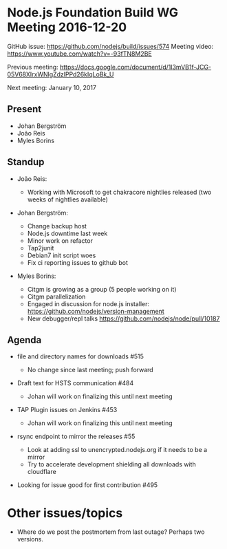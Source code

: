 # Node.js Foundation Build WG Meeting 2016-12-20

GitHub issue: https://github.com/nodejs/build/issues/574
Meeting video: https://www.youtube.com/watch?v=-93fTN8M2BE

Previous meeting: https://docs.google.com/document/d/1l3mVB1f-JCG-05V68XIrxWNlgZdzlPPd26kIqLoBk_U

Next meeting: January 10, 2017

## Present

- Johan Bergström
- João Reis
- Myles Borins

## Standup

  - João Reis:
    - Working with Microsoft to get chakracore nightlies released (two weeks of nightlies available)

  - Johan Bergström:
    - Change backup host
    - Node.js downtime last week
    - Minor work on refactor
    - Tap2junit
    - Debian7 init script woes
    - Fix ci reporting issues to github bot

  - Myles Borins:
    - Citgm is growing as a group (5 people working on it)
    - Citgm parallelization
    - Engaged in discussion for node.js installer: https://github.com/nodejs/version-management
    - New debugger/repl talks
	https://github.com/nodejs/node/pull/10187

## Agenda

  - file and directory names for downloads #515
    - No change since last meeting; push forward

  - Draft text for HSTS communication #484
    - Johan will work on finalizing this until next meeting

  - TAP Plugin issues on Jenkins #453
    - Johan will work on finalizing this until next meeting

  - rsync endpoint to mirror the releases #55
    - Look at adding ssl to unencrypted.nodejs.org if it needs to be a mirror
    - Try to accelerate development shielding all downloads with cloudflare

  - Looking for issue good for first contribution #495

# Other issues/topics

  - Where do we post the postmortem from last outage? Perhaps two versions.
